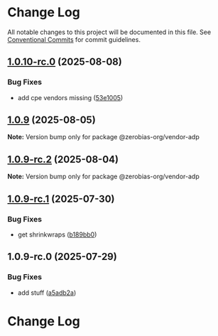 # Change Log

All notable changes to this project will be documented in this file.
See [Conventional Commits](https://conventionalcommits.org) for commit guidelines.

## [1.0.10-rc.0](https://github.com/zerobias-org/vendor/compare/@zerobias-org/vendor-adp@1.0.9...@zerobias-org/vendor-adp@1.0.10-rc.0) (2025-08-08)


### Bug Fixes

* add cpe vendors missing ([53e1005](https://github.com/zerobias-org/vendor/commit/53e100520e848be73b2cba8a0ef4f184844b8abb))





## [1.0.9](https://github.com/zerobias-org/vendor/compare/@zerobias-org/vendor-adp@1.0.9-rc.2...@zerobias-org/vendor-adp@1.0.9) (2025-08-05)

**Note:** Version bump only for package @zerobias-org/vendor-adp





## [1.0.9-rc.2](https://github.com/zerobias-org/vendor/compare/@zerobias-org/vendor-adp@1.0.9-rc.1...@zerobias-org/vendor-adp@1.0.9-rc.2) (2025-08-04)

**Note:** Version bump only for package @zerobias-org/vendor-adp





## [1.0.9-rc.1](https://github.com/zerobias-org/vendor/compare/@zerobias-org/vendor-adp@1.0.9-rc.0...@zerobias-org/vendor-adp@1.0.9-rc.1) (2025-07-30)


### Bug Fixes

* get shrinkwraps ([b189bb0](https://github.com/zerobias-org/vendor/commit/b189bb0cf53ad66427530ccc0eab7824527942d3))





## 1.0.9-rc.0 (2025-07-29)


### Bug Fixes

* add stuff ([a5adb2a](https://github.com/zerobias-org/vendor/commit/a5adb2aecd0670c42e9077affecb6a047bf30fc6))





# Change Log
